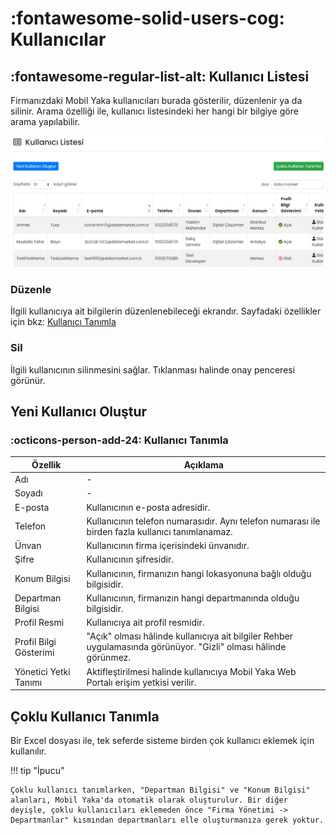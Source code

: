 # :fontawesome-solid-users-cog: Kullanıcılar

## :fontawesome-regular-list-alt: Kullanıcı Listesi

Firmanızdaki Mobil Yaka kullanıcıları burada gösterilir, düzenlenir ya da silinir. Arama özelliği ile, kullanıcı listesindeki her hangi bir bilgiye göre arama yapılabilir.

![](./images/kullaniciListesi.jpg)

### Düzenle

İlgili kullanıcıya ait bilgilerin düzenlenebileceği ekrandır. Sayfadaki özellikler için bkz: [Kullanıcı Tanımla](#kullanici-tanimla)

### Sil

İlgili kullanıcının silinmesini sağlar. Tıklanması halinde onay penceresi görünür.

## Yeni Kullanıcı Oluştur

### <a name="kullanici-tanimla"></a> :octicons-person-add-24: Kullanıcı Tanımla

| Özellik                | Açıklama                                                     |
| ---------------------- | ------------------------------------------------------------ |
| Adı                    | -                                                            |
| Soyadı                 | -                                                            |
| E-posta                | Kullanıcının e-posta adresidir.                              |
| Telefon                | Kullanıcının telefon numarasıdır. Aynı telefon numarası ile birden fazla kullanıcı tanımlanamaz. |
| Ünvan                  | Kullanıcının firma içerisindeki ünvanıdır.                   |
| Şifre                  | Kullanıcının şifresidir.                                     |
| Konum Bilgisi          | Kullanıcının, firmanızın hangi lokasyonuna bağlı olduğu bilgisidir. |
| Departman Bilgisi      | Kullanıcının, firmanızın hangi departmanında olduğu bilgisidir. |
| Profil Resmi           | Kullanıcıya ait profil resmidir.                             |
| Profil Bilgi Gösterimi | "Açık" olması hâlinde kullanıcıya ait bilgiler Rehber uygulamasında görünüyor. "Gizli" olması hâlinde görünmez. |
| Yönetici Yetki Tanımı  | Aktifleştirilmesi halinde kullanıcıya Mobil Yaka Web Portalı erişim yetkisi verilir. |

## Çoklu Kullanıcı Tanımla

Bir Excel dosyası ile, tek seferde sisteme birden çok kullanıcı eklemek için kullanılır.

!!! tip "İpucu"

    Çoklu kullanıcı tanımlarken, "Departman Bilgisi" ve "Konum Bilgisi" alanları, Mobil Yaka'da otomatik olarak oluşturulur. Bir diğer deyişle, çoklu kullanıcıları eklemeden önce "Firma Yönetimi -> Departmanlar" kısmından departmanları elle oluşturmanıza gerek yoktur.
